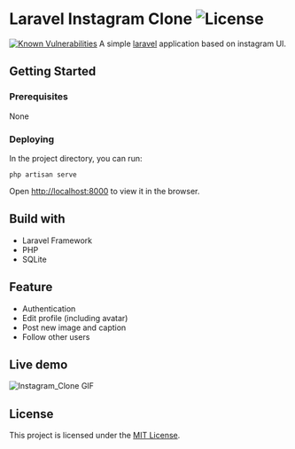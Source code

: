 # Laravel Instagram Clone <img src="https://poser.pugx.org/laravel/framework/license.svg" alt="License">
<a href="https://snyk.io/test/github/huongvu2312/laravel-instagram-clone?targetFile=composer.lock"><img src="https://snyk.io/test/github/huongvu2312/laravel-instagram-clone/badge.svg?targetFile=composer.lock" alt="Known Vulnerabilities" data-canonical-src="https://snyk.io/test/github/huongvu2312/laravel-instagram-clone?targetFile=composer.lock" style="max-width:100%;"></a>
A simple [laravel](https://laravel.com/) application based on instagram UI.

## Getting Started

### Prerequisites

None

### Deploying

In the project directory, you can run:

`php artisan serve`

Open [http://localhost:8000](http://localhost:8000) to view it in the browser.

## Build with
* Laravel Framework
* PHP
* SQLite

## Feature
* Authentication
* Edit profile (including avatar)
* Post new image and caption
* Follow other users

## Live demo

![Instagram_Clone GIF](https://media.giphy.com/media/Vc55FMKMJIzMVrGl5f/giphy.gif)

## License

This project is licensed under the [MIT License](https://opensource.org/licenses/MIT).


